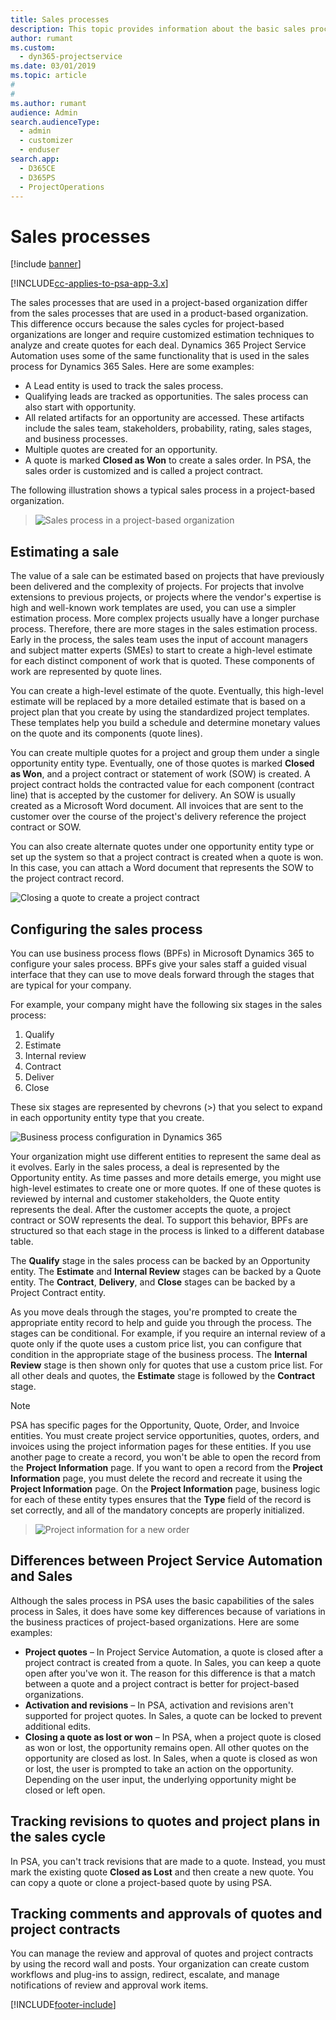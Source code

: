 ```yaml
---
title: Sales processes
description: This topic provides information about the basic sales processes.
author: rumant
ms.custom: 
  - dyn365-projectservice
ms.date: 03/01/2019
ms.topic: article
#
#
ms.author: rumant
audience: Admin
search.audienceType: 
  - admin
  - customizer
  - enduser
search.app: 
  - D365CE
  - D365PS
  - ProjectOperations
---
```


# Sales processes

[!include [banner](../includes/psa-now-project-operations.md)]

[!INCLUDE[cc-applies-to-psa-app-3.x](../includes/cc-applies-to-psa-app-3x.md)]

The sales processes that are used in a project-based organization differ from the sales processes that are used in a product-based organization. This difference occurs because the sales cycles for project-based organizations are longer and require customized estimation techniques to analyze and create quotes for each deal. Dynamics 365 Project Service Automation uses some of the same functionality that is used in the sales process for Dynamics 365 Sales. Here are some examples:

- A Lead entity is used to track the sales process.
- Qualifying leads are tracked as opportunities. The sales process can also start with opportunity.
- All related artifacts for an opportunity are accessed. These artifacts include the sales team, stakeholders, probability, rating, sales stages, and business processes.
- Multiple quotes are created for an opportunity.
- A quote is marked **Closed as Won** to create a sales order. In PSA, the sales order is customized and is called a project contract.

The following illustration shows a typical sales process in a project-based organization.

> ![Sales process in a project-based organization](media/basic-guide-1.png)

## Estimating a sale
The value of a sale can be estimated based on projects that have previously been delivered and the complexity of projects. For projects that involve extensions to previous projects, or projects where the vendor's expertise is high and well-known work templates are used, you can use a simpler estimation process. More complex projects usually have a longer purchase process. Therefore, there are more stages in the sales estimation process. Early in the process, the sales team uses the input of account managers and subject matter experts (SMEs) to start to create a high-level estimate for each distinct component of work that is quoted. These components of work are represented by quote lines. 

You can create a high-level estimate of the quote. Eventually, this high-level estimate will be replaced by a more detailed estimate that is based on a project plan that you create by using the standardized project templates. These templates help you build a schedule and determine monetary values on the quote and its components (quote lines). 

You can create multiple quotes for a project and group them under a single opportunity entity type. Eventually, one of those quotes is marked **Closed as Won**, and a project contract or statement of work (SOW) is created. A project contract holds the contracted value for each component (contract line) that is accepted by the customer for delivery. An SOW is usually created as a Microsoft Word document. All invoices that are sent to the customer over the course of the project's delivery reference the project contract or SOW.

You can also create alternate quotes under one opportunity entity type or set up the system so that a project contract is created when a quote is won. In this case, you can attach a Word document that represents the SOW to the project contract record.

![Closing a quote to create a project contract](media/basic-guide-2.png)

## Configuring the sales process
You can use business process flows (BPFs) in Microsoft Dynamics 365 to configure your sales process. BPFs give your sales staff a guided visual interface that they can use to move deals forward through the stages that are typical for your company.

For example, your company might have the following six stages in the sales process:

1. Qualify
2. Estimate
3. Internal review
4. Contract
5. Deliver
6. Close

These six stages are represented by chevrons (\>) that you select to expand in each opportunity entity type that you create.

![Business process configuration in Dynamics 365](media/basic-guide-3.png)
 
Your organization might use different entities to represent the same deal as it evolves. Early in the sales process, a deal is represented by the Opportunity entity. As time passes and more details emerge, you might use high-level estimates to create one or more quotes. If one of these quotes is reviewed by internal and customer stakeholders, the Quote entity represents the deal. After the customer accepts the quote, a project contract or SOW represents the deal. To support this behavior, BPFs are structured so that each stage in the process is linked to a different database table.

The **Qualify** stage in the sales process can be backed by an Opportunity entity. The **Estimate** and **Internal Review** stages can be backed by a Quote entity. The **Contract**, **Delivery**, and **Close** stages can be backed by a Project Contract entity.

As you move deals through the stages, you're prompted to create the appropriate entity record to help and guide you through the process. The stages can be conditional. For example, if you require an internal review of a quote only if the quote uses a custom price list, you can configure that condition in the appropriate stage of the business process. The **Internal Review** stage is then shown only for quotes that use a custom price list. For all other deals and quotes, the **Estimate** stage is followed by the **Contract** stage.

> [!NOTE]
> PSA has specific pages for the Opportunity, Quote, Order, and Invoice entities. You must create project service opportunities, quotes, orders, and invoices using the project information pages for these entities. If you use another page to create a record, you won't be able to open the record from the **Project Information** page. If you want to open a record from the **Project Information** page, you must delete the record and recreate it using the **Project Information** page. On the **Project Information** page, business logic for each of these entity types ensures that the **Type** field of the record is set correctly, and all of the mandatory concepts are properly initialized.

> ![Project information for a new order](media/basic-guide-4.png)
 
## Differences between Project Service Automation and Sales
Although the sales process in PSA uses the basic capabilities of the sales process in Sales, it does have some key differences because of variations in the business practices of project-based organizations. Here are some examples:

- **Project quotes** – In Project Service Automation, a quote is closed after a project contract is created from a quote. In Sales, you can keep a quote open after you've won it. The reason for this difference is that a match between a quote and a project contract is better for project-based organizations. 
- **Activation and revisions** – In PSA, activation and revisions aren't supported for project quotes. In Sales, a quote can be locked to prevent additional edits.
- **Closing a quote as lost or won** – In PSA, when a project quote is closed as won or lost, the opportunity remains open. All other quotes on the opportunity are closed as lost. In Sales, when a quote is closed as won or lost, the user is prompted to take an action on the opportunity. Depending on the user input, the underlying opportunity might be closed or left open.

## Tracking revisions to quotes and project plans in the sales cycle
In PSA, you can't track revisions that are made to a quote. Instead, you must mark the existing quote **Closed as Lost** and then create a new quote. You can copy a quote or clone a project-based quote by using PSA.

## Tracking comments and approvals of quotes and project contracts
You can manage the review and approval of quotes and project contracts by using the record wall and posts. Your organization can create custom workflows and plug-ins to assign, redirect, escalate, and manage notifications of review and approval work items.


[!INCLUDE[footer-include](../includes/footer-banner.md)]